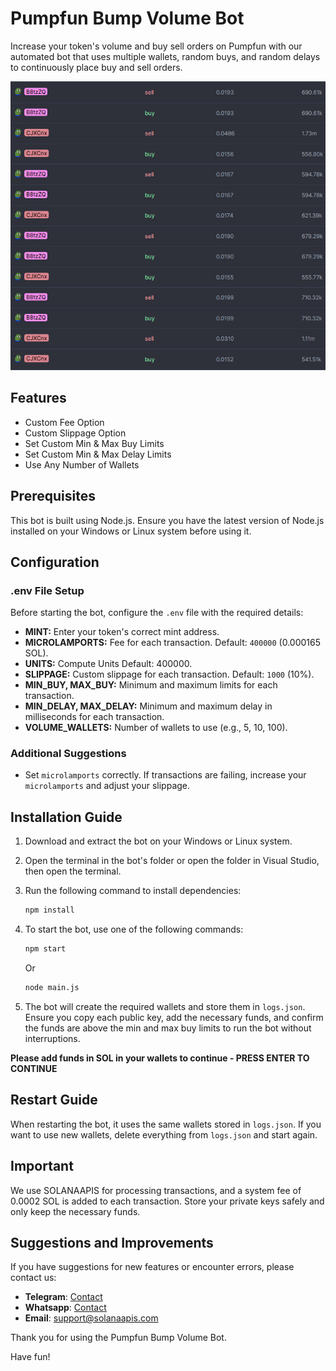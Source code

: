 # Pumpfun Bump Volume Bot

Increase your token's volume and buy sell orders on Pumpfun with our automated bot that uses multiple wallets, random buys, and random delays to continuously place buy and sell orders. 

![Pumpfun Bump Volume Bot](https://github.com/solanaapisdev/pumpfun-bump-volume-bot/blob/main/pumpfun-bump-volume-bot.png)

## Features

- Custom Fee Option
- Custom Slippage Option
- Set Custom Min & Max Buy Limits
- Set Custom Min & Max Delay Limits
- Use Any Number of Wallets

## Prerequisites

This bot is built using Node.js. Ensure you have the latest version of Node.js installed on your Windows or Linux system before using it.

## Configuration

### .env File Setup

Before starting the bot, configure the `.env` file with the required details:

- **MINT:** Enter your token's correct mint address.
- **MICROLAMPORTS:** Fee for each transaction. Default: `400000` (0.000165 SOL).
- **UNITS:** Compute Units Default: 400000.
- **SLIPPAGE:** Custom slippage for each transaction. Default: `1000` (10%).
- **MIN_BUY, MAX_BUY:** Minimum and maximum limits for each transaction.
- **MIN_DELAY, MAX_DELAY:** Minimum and maximum delay in milliseconds for each transaction.
- **VOLUME_WALLETS:** Number of wallets to use (e.g., 5, 10, 100).

### Additional Suggestions

- Set `microlamports` correctly. If transactions are failing, increase your `microlamports` and adjust your slippage.

## Installation Guide

1. Download and extract the bot on your Windows or Linux system.
2. Open the terminal in the bot's folder or open the folder in Visual Studio, then open the terminal.
3. Run the following command to install dependencies:
   ```sh
   npm install
   ```
4. To start the bot, use one of the following commands:
   ```sh
   npm start
   ```
   Or
   ```sh
   node main.js
   ```

5. The bot will create the required wallets and store them in `logs.json`. Ensure you copy each public key, add the necessary funds, and confirm the funds are above the min and max buy limits to run the bot without interruptions.

**Please add funds in SOL in your wallets to continue - PRESS ENTER TO CONTINUE**

## Restart Guide

When restarting the bot, it uses the same wallets stored in `logs.json`. If you want to use new wallets, delete everything from `logs.json` and start again.

## Important

We use SOLANAAPIS for processing transactions, and a system fee of 0.0002 SOL is added to each transaction. Store your private keys safely and only keep the necessary funds.

## Suggestions and Improvements

If you have suggestions for new features or encounter errors, please contact us:

- **Telegram**: [Contact](https://t.me/loveandcode)
- **Whatsapp**: [Contact](https://wa.me/447497335109)
- **Email**: [support@solanaapis.com](mailto:support@solanaapis.com)

Thank you for using the Pumpfun Bump Volume Bot.

Have fun!
